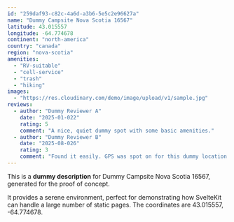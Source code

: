 ```yaml
---
id: "259daf93-c82c-4a6d-a3b6-5e5c2e96627a"
name: "Dummy Campsite Nova Scotia 16567"
latitude: 43.015557
longitude: -64.774678
continent: "north-america"
country: "canada"
region: "nova-scotia"
amenities:
  - "RV-suitable"
  - "cell-service"
  - "trash"
  - "hiking"
images:
  - "https://res.cloudinary.com/demo/image/upload/v1/sample.jpg"
reviews:
  - author: "Dummy Reviewer A"
    date: "2025-01-022"
    rating: 5
    comment: "A nice, quiet dummy spot with some basic amenities."
  - author: "Dummy Reviewer B"
    date: "2025-08-026"
    rating: 3
    comment: "Found it easily. GPS was spot on for this dummy location."
---
```


This is a **dummy description** for Dummy Campsite Nova Scotia 16567, generated for the proof of concept.

It provides a serene environment, perfect for demonstrating how SvelteKit can handle a large number of static pages. The coordinates are 43.015557, -64.774678.
